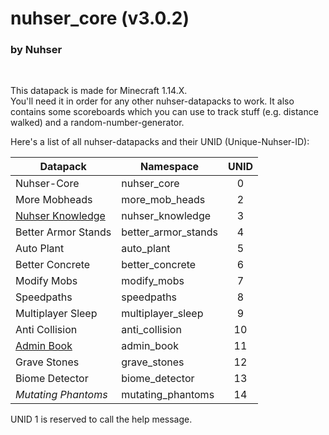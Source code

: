 # nuhser_core (v3.0.2)
### by Nuhser
<br>

This datapack is made for Minecraft 1.14.X.  
You'll need it in order for any other nuhser-datapacks to work. It also contains some scoreboards which you can use to track stuff (e.g. distance walked) and a random-number-generator.


Here's a list of all nuhser-datapacks and their UNID (Unique-Nuhser-ID):  

| Datapack | Namespace | UNID |
| -------- | --------- | :----: |
| Nuhser-Core | nuhser_core | 0 |
| More Mobheads | more_mob_heads | 2 |
| [Nuhser Knowledge](https://github.com/Nuhser/nuhser_knowledge "Nuhser Knowledge") | nuhser_knowledge | 3 |
| Better Armor Stands | better_armor_stands | 4 |
| Auto Plant | auto_plant | 5 |
| Better Concrete | better_concrete | 6 |
| Modify Mobs | modify_mobs | 7 |
| Speedpaths | speedpaths | 8 |
| Multiplayer Sleep | multiplayer_sleep | 9 |
| Anti Collision | anti_collision | 10 |
| [Admin Book](https://github.com/Nuhser/admin_book "Admin Book") | admin_book | 11 |
| Grave Stones | grave_stones | 12 |
| Biome Detector | biome_detector | 13 |
| *Mutating Phantoms* | mutating_phantoms | 14 |

UNID 1 is reserved to call the help message.
